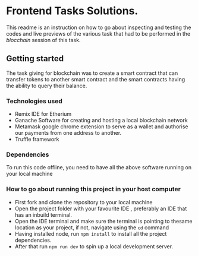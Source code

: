 # Frontend Tasks Solutions.

This readme is an instruction on how to go about inspecting and testing the codes and live previews of the various task that had to be performed in the *blocchain* session of this task.

## Getting started

The task giving for blockchain was to create a smart contract that can transfer tokens to another smart contract and the smart contracts having the ability to query their balance.

###  Technologies used

* Remix IDE for Etherium
* Ganache Software for creating and hosting a local blockchain network
* Metamask google chrome extension to serve as a wallet and authorise our payments from one address to another.
* Truffle framework


### Dependencies

To run this code offline, you need to have all the above software running on your local machine

### How to go about running this project in your host computer 

* First fork and clone the repository to your local machine
* Open the project folder with your favourite IDE , preferably an IDE that has an inbuild terminal.
* Open the IDE terminal and make sure the terminal is pointing to thesame location as your project, if not, navigate using the `cd` command 
* Having installed node, run `npm install` to install all the project dependencies.
* After that run `npm run dev` to spin up a local development server.

